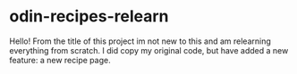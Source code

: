 # odin-recipes-relearn

Hello! From the title of this project im not new to this and am relearning everything from scratch. I did copy my original code, but have added a new feature: a new recipe page.